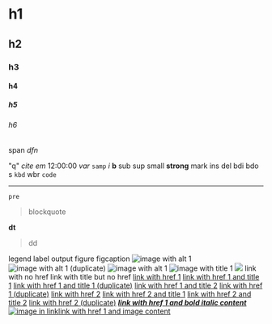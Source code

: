 # h1

## h2

### h3

#### h4

##### h5

###### h6
span
_dfn_

"q"
_cite_
_em_
12:00:00
_var_
`samp`
_i_
**b**
sub
sup
small
**strong**
mark
ins
del
bdi
bdo
s
`kbd`
wbr
`code`
  

---

    pre

> blockquote

**dt**

> dd

legend
label
output
figure
figcaption
![image with alt 1][image1]
![image with alt 1 (duplicate)][image1]
![image with alt 1][image2]
![][image3]
![][image4]
link with no href
link with title but no href
[link with href 1][link1]
[link with href 1 and title 1][link2]
[link with href 1 and title 1 (duplicate)][link2]
[link with href 1 and title 2][link3]
[link with href 1 (duplicate)][link1]
[link with href 2][link4]
[link with href 2 and title 1][link5]
[link with href 2 and title 2][link6]
[link with href 2 (duplicate)][link4]
[][link7]
[][link8]
[**_link with href 1 and bold italic content_**][link1]
[![image in link][image5]link with href 1 and image content][link1]


[image1]: image-with-alt-1.png
[image2]: image-with-alt-1-and-title-1.png "image with title 1"
[image3]: image-with-title-1.png "image with title 1"
[image4]: http://europa.mock/image.png
[image5]: image-in-link.png
[link1]: path/1
[link2]: path/1 "link with title 1"
[link3]: path/1 "link with title 2"
[link4]: path/2
[link5]: path/2 "link with title 1"
[link6]: path/2 "link with title 2"
[link7]: http://europa.mock
[link8]: http://europa.mock "link with title 1"